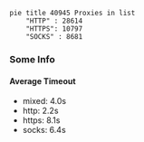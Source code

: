 
```mermaid
pie title 40945 Proxies in list
    "HTTP" : 28614
    "HTTPS": 10797
    "SOCKS" : 8681
```

### Some Info
#### Average Timeout

- mixed: 4.0s
- http: 2.2s
- https: 8.1s
- socks: 6.4s
